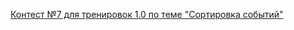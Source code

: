 [Контест №7 для тренировок 1.0 по теме "Сортировка событий"](https://contest.yandex.ru/contest/27883/problems/)